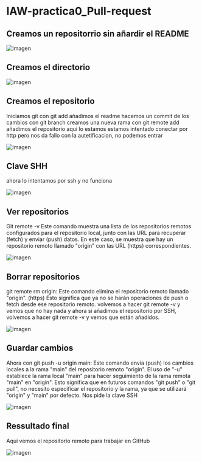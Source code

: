 # IAW-practica0_Pull-request

## Creamos un repositorrio sin añardir el README

![imagen](https://github.com/freddy13513/IAW-practica0_Pull-request_documentacion/assets/146179724/b14633e3-a101-4565-b009-dc6c8da15af6)

## Creamos el directorio

![imagen](https://github.com/freddy13513/IAW-practica0_Pull-request_documentacion/assets/146179724/829fccc5-f9ec-4937-b2da-e7a571394db5)

## Creamos el repositorio

Iniciamos git 
con git add añadimos el readme
hacemos un commit de los cambios 
con git branch creamos una nueva rama 
con git remote add añadimos el repositorio 
aqui lo estamos estamos intentado conectar por http pero nos da fallo con la autetificacion, no podemos entrar

![imagen](https://github.com/freddy13513/IAW-practica0_Pull-request_documentacion/assets/146179724/59b7ac44-2694-46dd-a3bc-bee14bbf409d)

## Clave SHH

ahora lo intentamos por ssh y no funciona 

![imagen](https://github.com/freddy13513/IAW-practica0_Pull-request_documentacion/assets/146179724/104ec5f5-46f2-44ac-ba3f-ca9178bcdd76)

## Ver repositorios 

Git remote -v Este comando muestra una lista de los repositorios remotos configurados para el repositorio local, junto con las URL para recuperar (fetch) y enviar (push) datos. En este caso, se muestra que hay un repositorio remoto llamado "origin" con las URL (https) correspondientes.

![imagen](https://github.com/freddy13513/IAW-practica0_Pull-request_documentacion/assets/146179724/c81ca187-84ad-4a5e-8b73-4174da253c03)

## Borrar repositorios 

git remote rm origin: Este comando elimina el repositorio remoto llamado "origin". (https) Esto significa que ya no se harán operaciones de push o fetch desde ese repositorio remoto. 
volvemos a hacer git remote -v y vemos que no hay nada y ahora si añadimos el repositorio por SSH, volvemos a hacer git remote -v y vemos que están añadidos.

![imagen](https://github.com/freddy13513/IAW-practica0_Pull-request_documentacion/assets/146179724/fc6b3979-15cd-465b-aebd-e633cf17b77c)

## Guardar cambios

Ahora con git push -u origin main: Este comando envía (push) los cambios locales a la rama "main" del repositorio remoto "origin". El uso de "-u" establece la rama local "main" para hacer seguimiento de la rama remota "main" en "origin". Esto significa que en futuros comandos "git push" o "git pull", no necesito especificar el repositorio y la rama, ya que se utilizará "origin" y "main" por defecto. Nos pide la clave SSH

![imagen](https://github.com/freddy13513/IAW-practica0_Pull-request_documentacion/assets/146179724/b0484aec-8d9b-4123-9df0-3273de532cc6)

## Ressultado final

Aqui vemos el repositorio remoto para trabajar en GitHub

![imagen](https://github.com/freddy13513/IAW-practica0_Pull-request_documentacion/assets/146179724/3b37e671-3de5-4c28-894d-b730e7df2394)







